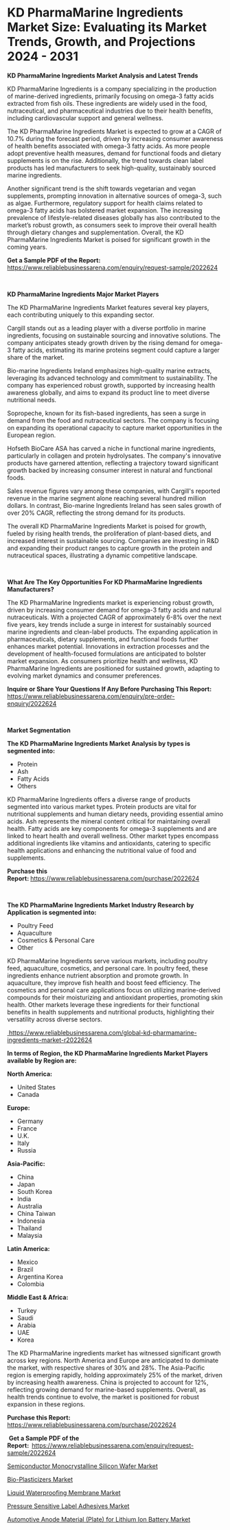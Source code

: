 <p><h1>KD PharmaMarine Ingredients Market Size: Evaluating its Market Trends, Growth, and Projections 2024 - 2031</h1></p><p><strong>KD PharmaMarine Ingredients Market Analysis and Latest Trends</strong></p>
<p><p>KD PharmaMarine Ingredients is a company specializing in the production of marine-derived ingredients, primarily focusing on omega-3 fatty acids extracted from fish oils. These ingredients are widely used in the food, nutraceutical, and pharmaceutical industries due to their health benefits, including cardiovascular support and general wellness.</p><p>The KD PharmaMarine Ingredients Market is expected to grow at a CAGR of 10.7% during the forecast period, driven by increasing consumer awareness of health benefits associated with omega-3 fatty acids. As more people adopt preventive health measures, demand for functional foods and dietary supplements is on the rise. Additionally, the trend towards clean label products has led manufacturers to seek high-quality, sustainably sourced marine ingredients.</p><p>Another significant trend is the shift towards vegetarian and vegan supplements, prompting innovation in alternative sources of omega-3, such as algae. Furthermore, regulatory support for health claims related to omega-3 fatty acids has bolstered market expansion. The increasing prevalence of lifestyle-related diseases globally has also contributed to the market’s robust growth, as consumers seek to improve their overall health through dietary changes and supplementation. Overall, the KD PharmaMarine Ingredients Market is poised for significant growth in the coming years.</p></p>
<p><strong>Get a Sample PDF of the Report:&nbsp;</strong> <a href="https://www.reliablebusinessarena.com/enquiry/request-sample/2022624?utm_campaign=1729&utm_medium=2&utm_source=Github&utm_content=ia&utm_term=28102024&utm_id=kd-pharmamarine-ingredients">https://www.reliablebusinessarena.com/enquiry/request-sample/2022624</a></p>
<p>&nbsp;</p>
<p><strong>KD PharmaMarine Ingredients Major Market Players</strong></p>
<p><p>The KD PharmaMarine Ingredients Market features several key players, each contributing uniquely to this expanding sector. </p><p>Cargill stands out as a leading player with a diverse portfolio in marine ingredients, focusing on sustainable sourcing and innovative solutions. The company anticipates steady growth driven by the rising demand for omega-3 fatty acids, estimating its marine proteins segment could capture a larger share of the market.</p><p>Bio-marine Ingredients Ireland emphasizes high-quality marine extracts, leveraging its advanced technology and commitment to sustainability. The company has experienced robust growth, supported by increasing health awareness globally, and aims to expand its product line to meet diverse nutritional needs.</p><p>Sopropeche, known for its fish-based ingredients, has seen a surge in demand from the food and nutraceutical sectors. The company is focusing on expanding its operational capacity to capture market opportunities in the European region.</p><p>Hofseth BioCare ASA has carved a niche in functional marine ingredients, particularly in collagen and protein hydrolysates. The company's innovative products have garnered attention, reflecting a trajectory toward significant growth backed by increasing consumer interest in natural and functional foods.</p><p>Sales revenue figures vary among these companies, with Cargill's reported revenue in the marine segment alone reaching several hundred million dollars. In contrast, Bio-marine Ingredients Ireland has seen sales growth of over 20% CAGR, reflecting the strong demand for its products.</p><p>The overall KD PharmaMarine Ingredients Market is poised for growth, fueled by rising health trends, the proliferation of plant-based diets, and increased interest in sustainable sourcing. Companies are investing in R&D and expanding their product ranges to capture growth in the protein and nutraceutical spaces, illustrating a dynamic competitive landscape.</p></p>
<p>&nbsp;</p>
<p><strong>What Are The Key Opportunities For KD PharmaMarine Ingredients Manufacturers?</strong></p>
<p><p>The KD PharmaMarine Ingredients market is experiencing robust growth, driven by increasing consumer demand for omega-3 fatty acids and natural nutraceuticals. With a projected CAGR of approximately 6-8% over the next five years, key trends include a surge in interest for sustainably sourced marine ingredients and clean-label products. The expanding application in pharmaceuticals, dietary supplements, and functional foods further enhances market potential. Innovations in extraction processes and the development of health-focused formulations are anticipated to bolster market expansion. As consumers prioritize health and wellness, KD PharmaMarine Ingredients are positioned for sustained growth, adapting to evolving market dynamics and consumer preferences.</p></p>
<p><strong>Inquire or Share Your Questions If Any Before Purchasing This Report:</strong> <a href="https://www.reliablebusinessarena.com/enquiry/pre-order-enquiry/2022624?utm_campaign=1729&utm_medium=2&utm_source=Github&utm_content=ia&utm_term=28102024&utm_id=kd-pharmamarine-ingredients">https://www.reliablebusinessarena.com/enquiry/pre-order-enquiry/2022624</a></p>
<p>&nbsp;</p>
<p><strong>Market Segmentation</strong></p>
<p><strong>The KD PharmaMarine Ingredients Market Analysis by types is segmented into:</strong></p>
<p><ul><li>Protein</li><li>Ash</li><li>Fatty Acids</li><li>Others</li></ul></p>
<p><p>KD PharmaMarine Ingredients offers a diverse range of products segmented into various market types. Protein products are vital for nutritional supplements and human dietary needs, providing essential amino acids. Ash represents the mineral content critical for maintaining overall health. Fatty acids are key components for omega-3 supplements and are linked to heart health and overall wellness. Other market types encompass additional ingredients like vitamins and antioxidants, catering to specific health applications and enhancing the nutritional value of food and supplements.</p></p>
<p><strong>Purchase this Report:&nbsp;</strong><a href="https://www.reliablebusinessarena.com/purchase/2022624?utm_campaign=1729&utm_medium=2&utm_source=Github&utm_content=ia&utm_term=28102024&utm_id=kd-pharmamarine-ingredients">https://www.reliablebusinessarena.com/purchase/2022624</a></p>
<p>&nbsp;</p>
<p><strong>The KD PharmaMarine Ingredients Market Industry Research by Application is segmented into:</strong></p>
<p><ul><li>Poultry Feed</li><li>Aquaculture</li><li>Cosmetics & Personal Care</li><li>Other</li></ul></p>
<p><p>KD PharmaMarine Ingredients serve various markets, including poultry feed, aquaculture, cosmetics, and personal care. In poultry feed, these ingredients enhance nutrient absorption and promote growth. In aquaculture, they improve fish health and boost feed efficiency. The cosmetics and personal care applications focus on utilizing marine-derived compounds for their moisturizing and antioxidant properties, promoting skin health. Other markets leverage these ingredients for their functional benefits in health supplements and nutritional products, highlighting their versatility across diverse sectors.</p></p>
<p><a href="https://www.reliablebusinessarena.com/global-kd-pharmamarine-ingredients-market-r2022624?utm_campaign=1729&utm_medium=2&utm_source=Github&utm_content=ia&utm_term=28102024&utm_id=kd-pharmamarine-ingredients">&nbsp;https://www.reliablebusinessarena.com/global-kd-pharmamarine-ingredients-market-r2022624</a></p>
<p><strong>In terms of Region, the KD PharmaMarine Ingredients Market Players available by Region are:</strong></p>
<p>
    <p> <strong> North America: </strong>
        <ul>
            <li>United States</li>
            <li>Canada</li>
        </ul>
        </p> 
    <p> <strong> Europe: </strong>
        <ul>
            <li>Germany</li>
            <li>France</li>
            <li>U.K.</li>
            <li>Italy</li>
            <li>Russia</li>
        </ul>
        </p> 
    <p> <strong> Asia-Pacific: </strong>
        <ul>
            <li>China</li>
            <li>Japan</li>
            <li>South Korea</li>
            <li>India</li>
            <li>Australia</li>
            <li>China Taiwan</li>
            <li>Indonesia</li>
            <li>Thailand</li>
            <li>Malaysia</li>
        </ul>
        </p> 
    <p> <strong> Latin America: </strong>
        <ul>
            <li>Mexico</li>
            <li>Brazil</li>
            <li>Argentina Korea</li>
            <li>Colombia</li>
        </ul>
        </p> 
    <p> <strong> Middle East & Africa: </strong>
        <ul>
            <li>Turkey</li>
            <li>Saudi</li>
            <li>Arabia</li>
            <li>UAE</li>
            <li>Korea</li>
        </ul>
    </p>
    </p>
<p><p>The KD PharmaMarine ingredients market has witnessed significant growth across key regions. North America and Europe are anticipated to dominate the market, with respective shares of 30% and 28%. The Asia-Pacific region is emerging rapidly, holding approximately 25% of the market, driven by increasing health awareness. China is projected to account for 12%, reflecting growing demand for marine-based supplements. Overall, as health trends continue to evolve, the market is positioned for robust expansion in these regions.</p></p>
<p><strong>Purchase this Report: </strong><a href="https://www.reliablebusinessarena.com/purchase/2022624?utm_campaign=1729&utm_medium=2&utm_source=Github&utm_content=ia&utm_term=28102024&utm_id=kd-pharmamarine-ingredients">https://www.reliablebusinessarena.com/purchase/2022624</a></p>
<p>&nbsp;<strong>Get a Sample PDF of the Report:&nbsp;&nbsp;</strong><a href="https://www.reliablebusinessarena.com/enquiry/request-sample/2022624?utm_campaign=1729&utm_medium=2&utm_source=Github&utm_content=ia&utm_term=28102024&utm_id=kd-pharmamarine-ingredients">https://www.reliablebusinessarena.com/enquiry/request-sample/2022624</a></p>
<p><strong></strong></p>
<p><p><a href="https://github.com/AnnDiaz698/Market-Research-Report-List-1/blob/main/semiconductor-monocrystalline-silicon-wafer-market.md?utm_campaign=1729&utm_medium=2&utm_source=Github&utm_content=ia&utm_term=28102024&utm_id=kd-pharmamarine-ingredients">Semiconductor Monocrystalline Silicon Wafer Market</a></p><p><a href="https://www.linkedin.com/pulse/bio-plasticizers-market-drivers-challenges-forecast-2024-2031-sld9f?utm_campaign=1729&utm_medium=2&utm_source=Github&utm_content=ia&utm_term=28102024&utm_id=kd-pharmamarine-ingredients">Bio-Plasticizers Market</a></p><p><a href="https://www.linkedin.com/pulse/investment-opportunities-liquid-waterproofing-membrane-sector-gnrof?utm_campaign=1729&utm_medium=2&utm_source=Github&utm_content=ia&utm_term=28102024&utm_id=kd-pharmamarine-ingredients">Liquid Waterproofing Membrane Market</a></p><p><a href="https://www.linkedin.com/pulse/mapping-pressure-sensitive-label-adhesives-market-trends-vontf?utm_campaign=1729&utm_medium=2&utm_source=Github&utm_content=ia&utm_term=28102024&utm_id=kd-pharmamarine-ingredients">Pressure Sensitive Label Adhesives Market</a></p><p><a href="https://www.linkedin.com/pulse/future-innovation-global-automotive-anode-material-plate-lithium-p3v8f?utm_campaign=1729&utm_medium=2&utm_source=Github&utm_content=ia&utm_term=28102024&utm_id=kd-pharmamarine-ingredients">Automotive Anode Material (Plate) for Lithium Ion Battery Market</a></p></p>